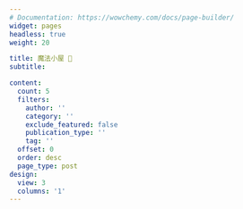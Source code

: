 ```yaml
---
# Documentation: https://wowchemy.com/docs/page-builder/
widget: pages
headless: true
weight: 20

title: 魔法小屋 🎄
subtitle:

content:
  count: 5
  filters:
    author: ''
    category: ''
    exclude_featured: false
    publication_type: ''
    tag: ''
  offset: 0
  order: desc
  page_type: post
design:
  view: 3
  columns: '1'
---
```

